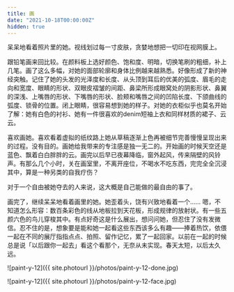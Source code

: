 ```yaml
---
title: 画
date: "2021-10-18T00:00:00Z"
hidden: true
---
```


呆呆地看着照片里的她。视线划过每一寸皮肤，贪婪地想把一切印在视网膜上。

跟铅笔画来回比较。在颜料板上选好颜色、饱和度、明暗，切换笔刷的粗细，补上几笔。画了这么多幅，对她的面部轮廓和身体比例越来越熟悉。好像形成了新的神经突触。记住了她的头发的光泽度和长度、从头顶到耳后的优美的弧度、眉毛的走向和宽度、眼睛的形状、双眼皮褶皱的间距、鼻梁所形成眼窝处的阴影形状、鼻翼的深浅、上嘴唇的形状、下嘴唇的形状、脸颊和嘴唇之间的凹陷长度、下颌曲线的弧度、锁骨的位置。闭上眼睛，很容易想到她的样子。对她的衣柜似乎也莫名开始了解：她有白色的衬衫、她有一件很喜欢的denim短袖上衣和同样材质的裙子、云云。

喜欢画她。喜欢看着虚拟的纸纹路上她从草稿逐渐上色再被细节完善慢慢呈现出来的过程。没有目的。画她给我带来的专注感是独一无二的。开始画的时候天空还是蓝色、飘着白白胖胖的云。画完以后早已夜幕降临，窗外起风，传来隔壁的风铃声。有那么几个小时，关在画室里，不离开座位，不喝水不吃东西，完完全全沉浸其中，算是一种另类的自我疗伤？

对于一个自由被她夺去的人来说，这大概是自己能做的最自由的事了。

画完了，继续呆呆地看着画里的她。她歪着头，饶有兴致地看着一个…… 嗯，不知道怎么形容：数百条彩色的线从地板拉到天花板，形成规律的放射状。有一些五颜六色的鸟儿穿梭其中。有点好奇这是什么展出，想问问她，但忍住了没有发微信。忍不住的是，想象要是能和她一起看这些东西该多么有趣——捧着热饮，依偎一起在不同的展厅指指点点、拍照、留作记忆，累了一起回家。以前在一起的时候总是说「以后跟你一起去」看这个看那个，无奈从未实现。春天太短，以后太久远。

![paint-y-12]({{ site.photourl }}/photos/paint-y-12-done.jpg)

![paint-y-12]({{ site.photourl }}/photos/paint-y-12-face.jpg)